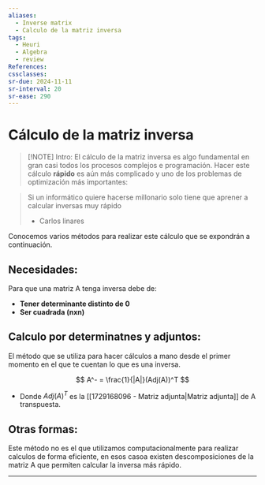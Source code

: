 ```yaml
---
aliases:
  - Inverse matrix
  - Calculo de la matriz inversa
tags:
  - Heuri
  - Algebra
  - review
References: 
cssclasses:
sr-due: 2024-11-11
sr-interval: 20
sr-ease: 290
---
```

# Cálculo de la matriz inversa

> [!NOTE] Intro: 
> El cálculo de la matriz inversa es algo fundamental en gran casi todos los procesos complejos e programación. 
> Hacer este cálculo **rápido** es aún más complicado y uno de los problemas de optimización más importantes: 


> Si un informático quiere hacerse millonario solo tiene que aprener a calcular inversas muy rápido 
> - Carlos linares


Conocemos varios métodos para realizar este cálculo que se expondrán a continuación. 

## Necesidades: 
Para que una matriz A tenga inversa debe de:
+ **Tener determinante distinto de 0**
+ **Ser cuadrada (nxn)**
## Calculo por determinatnes y adjuntos: 

El método que se utiliza para hacer cálculos a mano desde el primer momento en el que te cuentan lo que es una inversa. 

$$
A^- = \frac{1}{|A|}(Adj(A))^T
$$
+ Donde $Adj(A)^T$ es la [[1729168096 - Matriz adjunta|Matriz adjunta]] de A transpuesta.
## Otras formas: 

Este método no es el que utilizamos computacionalmente para realizar calculos de forma eficiente, en esos casoa existen descomposiciones de la matriz A que permiten calcular la inversa más rápido.


***
